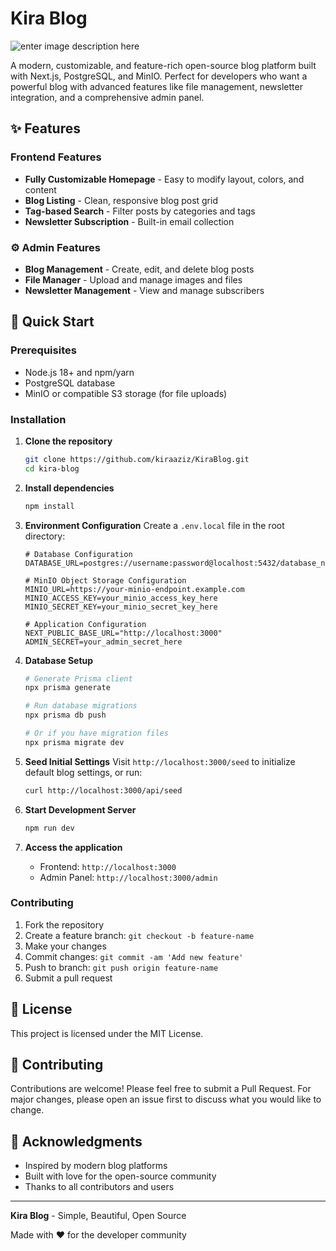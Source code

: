 
# Kira Blog
![enter image description here](https://minio-os4k88g8ggk8cw8csg8gk8c0.51.210.241.109.sslip.io/images/image-1755554133251.webp)

A modern, customizable, and feature-rich open-source blog platform built with Next.js, PostgreSQL, and MinIO. Perfect for developers who want a powerful blog with advanced features like file management, newsletter integration, and a comprehensive admin panel.

## ✨ Features

###  Frontend Features

-   **Fully Customizable Homepage** - Easy to modify layout, colors, and content
-   **Blog Listing** - Clean, responsive blog post grid
-   **Tag-based Search** - Filter posts by categories and tags
-   **Newsletter Subscription** - Built-in email collection 

### ⚙️ Admin Features

-   **Blog Management** - Create, edit, and delete blog posts
-   **File Manager** - Upload and manage images and files
-   **Newsletter Management** - View and manage subscribers

## 🚀 Quick Start

### Prerequisites

-   Node.js 18+ and npm/yarn
-   PostgreSQL database
-   MinIO or compatible S3 storage (for file uploads)

### Installation

1.  **Clone the repository**
    
    ```bash
    git clone https://github.com/kiraaziz/KiraBlog.git
    cd kira-blog
    
    ```
    
2.  **Install dependencies**
    
    ```bash
    npm install 
    
    ```
    
3.  **Environment Configuration** Create a `.env.local` file in the root directory:
    
    ```env
    # Database Configuration
    DATABASE_URL=postgres://username:password@localhost:5432/database_name
    
    # MinIO Object Storage Configuration
    MINIO_URL=https://your-minio-endpoint.example.com
    MINIO_ACCESS_KEY=your_minio_access_key_here
    MINIO_SECRET_KEY=your_minio_secret_key_here
    
    # Application Configuration
    NEXT_PUBLIC_BASE_URL="http://localhost:3000"
    ADMIN_SECRET=your_admin_secret_here
    
    ```
    
4.  **Database Setup**
    
    ```bash
    # Generate Prisma client
    npx prisma generate
    
    # Run database migrations
    npx prisma db push
    
    # Or if you have migration files
    npx prisma migrate dev
    
    ```
    
5.  **Seed Initial Settings** Visit `http://localhost:3000/seed` to initialize default blog settings, or run:
    
    ```bash
    curl http://localhost:3000/api/seed
    
    ```
    
6.  **Start Development Server**
    
    ```bash
    npm run dev 
    
    ```
    
7.  **Access the application**
    
    -   Frontend: `http://localhost:3000`
    -   Admin Panel: `http://localhost:3000/admin`

 

  

### Contributing

1.  Fork the repository
2.  Create a feature branch: `git checkout -b feature-name`
3.  Make your changes
4.  Commit changes: `git commit -am 'Add new feature'`
5.  Push to branch: `git push origin feature-name`
6.  Submit a pull request 
## 📄 License

This project is licensed under the MIT License.

## 🤝 Contributing

Contributions are welcome! Please feel free to submit a Pull Request. For major changes, please open an issue first to discuss what you would like to change.

## 🙏 Acknowledgments

-   Inspired by modern blog platforms
-   Built with love for the open-source community
-   Thanks to all contributors and users

----------

**Kira Blog** - Simple, Beautiful, Open Source

Made with ❤️ for the developer community